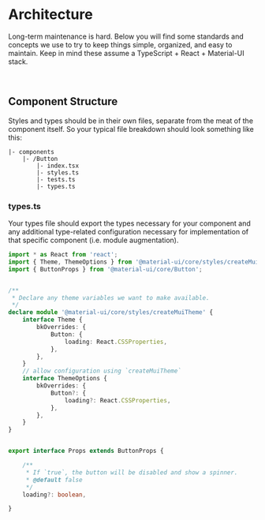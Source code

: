 # Architecture
Long-term maintenance is hard. Below you will find some standards and concepts we use to try to keep things simple, organized, and easy to maintain.
Keep in mind these assume a TypeScript + React + Material-UI stack.

<br>



## Component Structure

Styles and types should be in their own files, separate from the meat of the component itself. So your typical file breakdown should look something like this:

```
|- components
    |- /Button
        |- index.tsx
        |- styles.ts
        |- tests.ts
        |- types.ts
```

### types.ts

Your types file should export the types necessary for your component and any additional type-related configuration necessary
for implementation of that specific component (i.e. module augmentation).

```ts
import * as React from 'react';
import { Theme, ThemeOptions } from '@material-ui/core/styles/createMuiTheme';
import { ButtonProps } from '@material-ui/core/Button';


/**
 * Declare any theme variables we want to make available.
 */
declare module '@material-ui/core/styles/createMuiTheme' {
    interface Theme {
        bkOverrides: {
            Button: {
                loading: React.CSSProperties,
            },
        },
    }
    // allow configuration using `createMuiTheme`
    interface ThemeOptions {
        bkOverrides: {
            Button?: {
                loading?: React.CSSProperties,
            },
        },
    }
}


export interface Props extends ButtonProps {

    /**
     * If `true`, the button will be disabled and show a spinner.
     * @default false
     */
    loading?: boolean,

}

```

